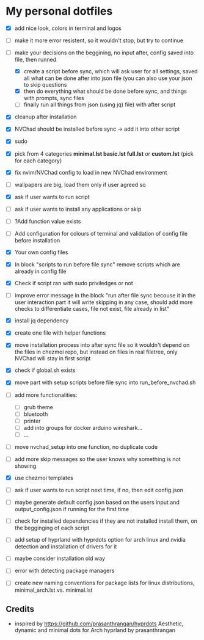# My personal dotfiles

- [x] add nice look, colors in terminal and logos
- [ ] make it more error resistent, so it wouldn't stop, but try to continue
- [ ] make your decisions on the beggining, no input after, config saved into file, then runned
    - [x] create a script before sync, which will ask user for all settings, saved all what can be done after into json file (you can also use your json to skip questions 
    - [x] then do everything what should be done before sync, and things with prompts, sync files
    - [ ] finally run all things from json (using jq) file) with after script
- [x] cleanup after installation
- [x] NVChad should be installed before sync -> add it into other script
- [x] sudo
- [x] pick from 4 categories **minimal.lst basic.lst full.lst** or **custom.lst** (pick for each category)
- [x] fix nvim/NVChad config to load in new NVChad environment
- [ ] wallpapers are big, load them only if user agreed so
- [x] ask if user wants to run script
- [ ] ask if user wants to install any applications or skip

- [ ] ?Add function value exists
- [ ] Add configuration for colours of terminal and validation of config file before installation
- [x] Your own config files
- [x] In block "scripts to run before file sync" remove scripts which are already in config file
- [x] Check if script ran with sudo priviledges or not 
- [ ] improve error message in the block "run after file sync becouse it in the user interaction part it will write skipping in any case, should add more checks to differentiate cases, file not exist, file already in list"
- [x] install jq dependency
- [x] create one file with helper functions
- [x] move installation process into after sync file so it wouldn't depend on the files in chezmoi repo, but instead on files in real filetree, only NVChad will stay in first script
- [x] check if global.sh exists
- [x] move part with setup scripts before file sync into run_before_nvchad.sh
- [ ] add more functionalities:
    - [ ] grub theme
    - [ ] bluetooth
    - [ ] printer
    - [ ] add into groups for docker arduino wireshark...
    - [ ] ...
- [ ] move nvchad_setup into one function, no duplicate code
- [ ] add more skip messages so the user knows why something is not showing
- [x] use chezmoi templates
- [ ] ask if user wants to run script next time, if no, then edit config.json
- [ ] maybe generate default config.json based on the users input and output_config.json if running for the first time
- [ ] check for installed dependencies if they are not installed install them, on the begginging of each script
- [ ] add setup of hyprland with hyprdots option for arch linux and nvidia detection and installation of drivers for it
- [ ] maybe consider installation old way
- [ ] error with detecting package managers
- [ ] create new naming conventions for package lists for linux distributions, minimal_arch.lst vs. minimal.lst

## Credits

- inspired by https://github.com/prasanthrangan/hyprdots Aesthetic, dynamic and minimal dots for Arch hyprland by prasanthrangan
